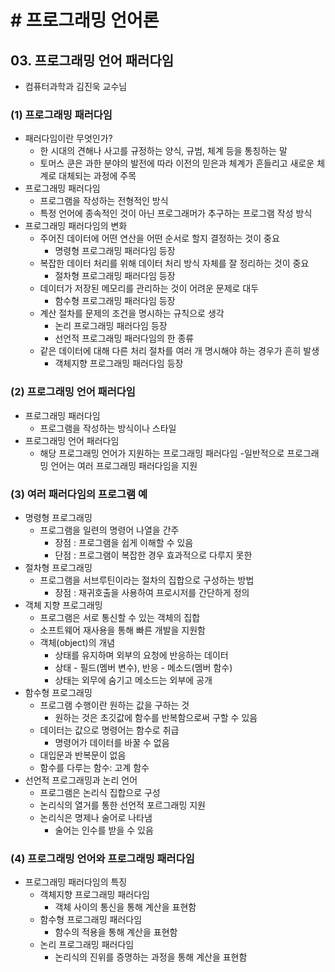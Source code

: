 # # 프로그래밍 언어론

## 03. 프로그래밍 언어 패러다임

- 컴퓨터과학과 김진욱 교수님

### (1) 프로그래밍 패러다임

- 패러다임이란 무엇인가?
    - 한 시대의 견해나 사고를 규정하는 양식, 규범, 체계 등을 통칭하는 말
    - 토머스 쿤은 과한 분야의 발전에 따라 이전의 믿은과 체계가 흔들리고 새로운 체계로 대체되는 과정에 주목
- 프로그래밍 패러다임
    - 프로그램을 작성하는 전형적인 방식
    - 특정 언어에 종속적인 것이 아닌 프로그래머가 추구하는 프로그램 작성 방식
- 프로그래밍 패러다임의 변화
    - 주어진 데이터에 어떤 연산을 어떤 순서로 할지 결정하는 것이 중요
        - 명령형 프로그래밍 패러다임 등장
    - 복잡한 데이터 처리를 위해 데이터 처리 방식 자체를 잘 정리하는 것이 중요
        - 절차형 프로그래밍 패러다임 등장
    - 데이터가 저장된 메모리를 관리하는 것이 어려운 문제로 대두
        - 함수형 프로그래밍 패러다임 등장
    - 계산 절차를 문제의 조건을 명시하는 규칙으로 생각
        - 논리 프로그래밍 패러다임 등장
        - 선언적 프로그래밍 패러다임의 한 종류
    - 같은 데이터에 대해 다른 처리 절차를 여러 개 명시해야 하는 경우가 흔히 발생
        - 객체지향 프로그래밍 패러다임 등장

### (2) 프로그래밍 언어 패러다임

- 프로그래밍 패러다임
    - 프로그램을 작성하는 방식이나 스타일
- 프로그래밍 언어 패러다임
    - 해당 프로그래밍 언어가 지원하는 프로그래밍 패러다임
      -일반적으로 프로그래밍 언어는 여러 프로그래밍 패러다임을 지원

### (3) 여러 패러다임의 프로그램 예

- 명령형 프로그래밍
    - 프로그램을 일련의 명령어 나열을 간주
        - 장점 : 프로그램을 쉽게 이해할 수 있음
        - 단점 : 프로그램이 복잡한 경우 효과적으로 다루지 못한
- 절차형 프로그래밍
    - 프로그램을 서브루틴이라는 절차의 집합으로 구성하는 방법
        - 장점 : 재귀호출을 사용하여 프로시저를 간단하게 정의
- 객체 지향 프로그래밍
    - 프로그램은 서로 통신할 수 있는 객체의 집합
    - 소프트웨어 재사용을 통해 빠른 개발을 지원함
    - 객체(object)의 개념
        - 상태를 유지하며 외부의 요청에 반응하는 데이터
        - 상태 - 필드(멤버 변수), 반응 - 메소드(멤버 함수)
        - 상태는 외무에 숨기고 메소드는 외부에 공개
- 함수형 프로그래밍
    - 프로그램 수행이란 원하는 값을 구하는 것
        - 원하는 것은 초깃값에 함수를 반복함으로써 구할 수 있음
    - 데이터는 값으로 명령어는 함수로 취급
        - 명령어가 데이터를 바꿀 수 없음
    - 대입문과 반복문이 없음
    - 함수를 다루는 함수: 고계 함수
- 선언적 프로그래밍과 논리 언어
    - 프로그램은 논리식 집합으로 구성
    - 논리식의 열거를 통한 선언적 포르그래밍 지원
    - 논리식은 명제나 술어로 나타냄
        - 술어는 인수를 받을 수 있음

### (4) 프로그래밍 언어와 프로그래밍 패러다임

- 프로그래밍 패러다임의 특징
    - 객체지향 프로그래밍 패러다임
        - 객체 사이의 통신을 통해 계산을 표현함
    - 함수형 프로그래밍 패러다임
        - 함수의 적용을 통해 계산을 표현함
    - 논리 프로그래밍 패러다임
        - 논리식의 진위를 증명하는 과정을 통해 계산을 표현함